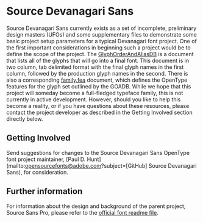# Source Devanagari Sans

Source Devanagari Sans currently exists as a set of incomplete, preliminary design masters (UFOs) and some supplementary files to demonstrate some basic project setup parameters for a typical Devanagari font project. One of the first important considerations in beginning such a project would be to define the scope of the project. The [GlyphOrderAndAliasDB](https://github.com/adobe-fonts/source-devanagari-sans/blob/master/GlyphOrderAndAliasDB) is a document that lists all of the glyphs that will go into a final font. This document is in two column, tab delimited format with the final glyph names in the first column, followed by the production glyph names in the second. There is also a corresponding [family.fea](https://github.com/adobe-fonts/source-devanagari-sans/blob/master/family.fea) document, which defines the OpenType features for the glyph set outlined by the GOADB.
While we hope that this project will someday become a full-fledged typeface family, this is not currently in active development. However, should you like to help this become a reality, or if you have questions about these resources, please contact the project developer as described in the Getting Involved section directly below.

## Getting Involved

Send suggestions for changes to the Source Devanagari Sans OpenType font project maintainer, [Paul D. Hunt](mailto:opensourcefonts@adobe.com?subject=[GitHub] Source Devanagari Sans), for consideration.

## Further information

For information about the design and background of the parent project, Source Sans Pro, please refer to the [official font readme file](https://rawgit.com/adobe-fonts/source-sans-pro/master/SourceSansProReadMe.html).
